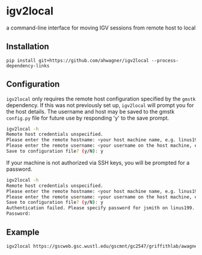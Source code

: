 # igv2local
a command-line interface for moving IGV sessions from remote host to local

## Installation
`pip install git+https://github.com/ahwagner/igv2local --process-dependency-links`

## Configuration
`igv2local` only requires the remote host configuration specified by the `gmstk` dependency. If this was not previously set up, `igv2local` will prompt you for the host details. The username and host may be saved to the gmstk `config.py` file for future use by responding 'y' to the save prompt.

```bash
igv2local -h
Remote host credentials unspecified.
Please enter the remote hostname: <your host machine name, e.g. linus199>
Please enter the remote username: <your username on the host machine, e.g. jsmith>
Save to configuration file? (y/N): y
```

If your machine is not authorized via SSH keys, you will be prompted for a password.

```bash
igv2local -h
Remote host credentials unspecified.
Please enter the remote hostname: <your host machine name, e.g. linus199>
Please enter the remote username: <your username on the host machine, e.g. jsmith>
Save to configuration file? (y/N): y
Authentication failed. Please specify password for jsmith on linus199.
Password: 
```
## Example
```bash
igv2local https://gscweb.gsc.wustl.edu/gscmnt/gc2547/griffithlab/awagner/web_test.xml
```
